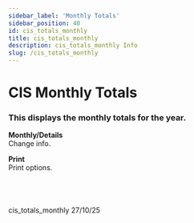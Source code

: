```yaml
---
sidebar_label: 'Monthly Totals'
sidebar_position: 40 
id: cis_totals_monthly
title: cis_totals_monthly
description: cis_totals_monthly Info
slug: /cis_totals_monthly
---
```


# CIS Monthly Totals

### This displays the monthly totals for the year.

**Monthly/Details**  
Change info.

**Print**  
Print options.
<br/>
<br/>
<br/>
<br/>
<br/>
cis_totals_monthly 27/10/25